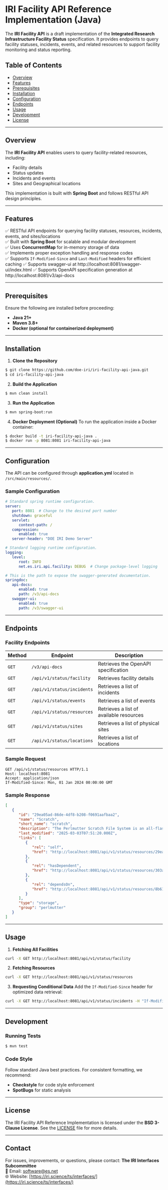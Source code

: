 # IRI Facility API Reference Implementation (Java)

The **IRI Facility API** is a draft implementation of the **Integrated Research Infrastructure Facility Status** specification. It provides endpoints to query facility statuses, incidents, events, and related resources to support facility monitoring and status reporting.

## Table of Contents
- [Overview](#overview)
- [Features](#features)
- [Prerequisites](#prerequisites)
- [Installation](#installation)
- [Configuration](#configuration)
- [Endpoints](#endpoints)
- [Usage](#usage)
- [Development](#development)
- [License](#license)

---

## Overview
The **IRI Facility API** enables users to query facility-related resources, including:
- Facility details
- Status updates
- Incidents and events
- Sites and Geographical locations

This implementation is built with **Spring Boot** and follows RESTful API design principles.

---

## Features
✅ RESTful API endpoints for querying facility statuses, resources, incidents, events, and sites/locations  
✅ Built with **Spring Boot** for scalable and modular development  
✅ Uses **ConcurrentMap** for in-memory storage of data  
✅ Implements proper exception handling and response codes  
✅ Supports `If-Modified-Since` and `Last-Modified` headers for efficient caching
✅ Supports swagger-ui at http://localhost:8081/swagger-ui/index.html
✅ Supports OpenAPI specification generation at http://localhost:8081/v3/api-docs

---

## Prerequisites
Ensure the following are installed before proceeding:
- **Java 21+**
- **Maven 3.8+**
- **Docker (optional for containerized deployment)**

---

## Installation

1. **Clone the Repository**
```sh
$ git clone https://github.com/doe-iri/iri-facility-api-java.git
$ cd iri-facility-api-java
```

2. **Build the Application**
```sh
$ mvn clean install
```

3. **Run the Application**
```sh
$ mvn spring-boot:run
```

4. **Docker Deployment (Optional)**
   To run the application inside a Docker container:
```sh
$ docker build -t iri-facility-api-java .
$ docker run -p 8081:8081 iri-facility-api-java

```

---

## Configuration
The API can be configured through **application.yml** located in `/src/main/resources/`.

### Sample Configuration
```yaml
# Standard spring runtime configuration.
server:
   port: 8081  # Change to the desired port number
   shutdown: graceful
   servlet:
      context-path: /
   compression:
      enabled: true
   server-header: "DOE IRI Demo Server"

# Standard logging runtime configuration.
logging:
   level:
      root: INFO
      net.es.iri.api.facility: DEBUG  # Change package-level logging

# This is the path to expose the swagger-generated documentation.
springdoc:
   api-docs:
      enabled: true
      path: /v3/api-docs
   swagger-ui:
      enabled: true
      path: /v3/swagger-ui
```

---

## Endpoints
### **Facility Endpoints**
| Method  | Endpoint                   | Description                             |
|---------|----------------------------|-----------------------------------------|
| `GET`   | `/v3/api-docs`             | Retrieves the OpenAPI specification     |
| `GET`   | `/api/v1/status/facility`  | Retrieves facility details              |
| `GET`   | `/api/v1/status/incidents` | Retrieves a list of incidents           |
| `GET`   | `/api/v1/status/events`    | Retrieves a list of events              |
| `GET`   | `/api/v1/status/resources` | Retrieves a list of available resources |
| `GET`   | `/api/v1/status/sites`     | Retrieves a list of physical sites      |
| `GET`   | `/api/v1/status/locations` | Retrieves a list of locations           |

### **Sample Request**
```http
GET /api/v1/status/resources HTTP/1.1
Host: localhost:8081
Accept: application/json
If-Modified-Since: Mon, 01 Jan 2024 00:00:00 GMT
```

### **Sample Response**
```json
[
   {
      "id": "29ea05ad-86de-4df8-b208-f0691aafbaa2",
      "name": "Scratch",
      "short_name": "scratch",
      "description": "The Perlmutter Scratch File System is an all-flash file system.",
      "last_modified": "2025-03-03T07:51:20.000Z",
      "links": [
         {
            "rel": "self",
            "href": "http://localhost:8081/api/v1/status/resources/29ea05ad-86de-4df8-b208-f0691aafbaa2"
         },
         {
            "rel": "hasDependent",
            "href": "http://localhost:8081/api/v1/status/resources/303a692d-c52b-47f0-8699-045f962650e2"
         },
         {
            "rel": "dependsOn",
            "href": "http://localhost:8081/api/v1/status/resources/8b61b346-b53c-4a8e-83b4-776eaa14cc67"
         }
      ],
      "type": "storage",
      "group": "perlmutter"
   }
]
```

---

## Usage

1. **Fetching All Facilities**
```sh
curl -X GET http://localhost:8081/api/v1/status/facility
```

2. **Fetching Resources**
```sh
curl -X GET http://localhost:8081/api/v1/status/resources
```

3. **Requesting Conditional Data**
   Add the `If-Modified-Since` header for optimized data retrieval:
```sh
curl -X GET http://localhost:8081/api/v1/status/incidents -H "If-Modified-Since: Mon, 01 Jan 2024 00:00:00 GMT"
```

---

## Development
### Running Tests
```sh
$ mvn test
```

### Code Style
Follow standard Java best practices. For consistent formatting, we recommend:
- **Checkstyle** for code style enforcement
- **SpotBugs** for static analysis

---

## License
The IRI Facility API Reference Implementation is licensed under the **BSD 3-Clause License**. See the [LICENSE](LICENSE) file for more details.

---

## Contact
For issues, improvements, or questions, please contact:
**The IRI Interfaces Subcommittee**  
📧 Email: [software@es.net](mailto:software@es.net)  
🌐 Website: [https://iri.science/ts/interfaces/](https://iri.science/ts/interfaces/)

